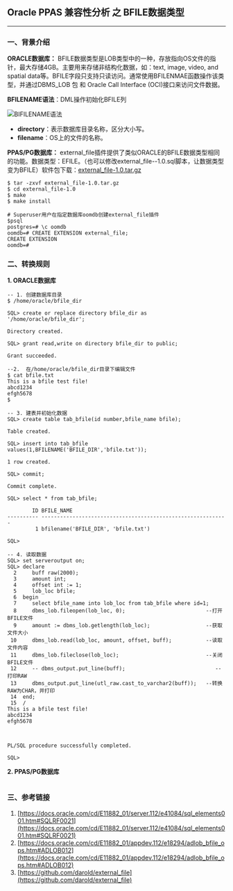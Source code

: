 ## Oracle PPAS 兼容性分析 之 BFILE数据类型
---

### 一、背景介绍
**ORACLE数据库：**
BFILE数据类型是LOB类型中的一种，存放指向OS文件的指针，最大存储4GB。主要用来存储非结构化数据，如：text, image, video, and spatial data等。BFILE字段只支持只读访问。通常使用BFILENMAE函数操作该类型，并通过DBMS_LOB 包 和 Oracle Call Interface (OCI)接口来访问文件数据。

**BFILENAME语法**：DML操作初始化BFILE列

![BIFILENAME语法](https://docs.oracle.com/cd/E11882_01/server.112/e41084/img/bfilename.gif)

+ **directory**：表示数据库目录名称，区分大小写。
+ **filename**：OS上的文件的名称。


**PPAS/PG数据库：**
external_file插件提供了类似ORACLE的BFILE数据类型相同的功能。数据类型：EFILE。（也可以修改external_file--1.0.sql脚本，让数据类型变为BFILE）软件包下载：[external_file-1.0.tar.gz](https://github.com/darold/external_file/archive/v1.0.tar.gz)
```
$ tar -zxvf external_file-1.0.tar.gz
$ cd external_file-1.0
$ make
$ make install

# Superuser用户在指定数据库oomdb创建external_file插件
$psql
postgres=# \c oomdb
oomdb=# CREATE EXTENSION external_file;
CREATE EXTENSION
oomdb=#
```

### 二、转换规则
**1. ORACLE数据库**
```
-- 1. 创建数据库目录
$ /home/oracle/bfile_dir

SQL> create or replace directory bfile_dir as '/home/oracle/bfile_dir';

Directory created.

SQL> grant read,write on directory bfile_dir to public;

Grant succeeded.

--2.  在/home/oracle/bfile_dir目录下编辑文件
$ cat bfile.txt 
This is a bfile test file!
abcd1234
efgh5678
$

-- 3. 建表并初始化数据
SQL> create table tab_bfile(id number,bfile_name bfile);

Table created.

SQL> insert into tab_bfile values(1,BFILENAME('BFILE_DIR','bfile.txt'));

1 row created.

SQL> commit;

Commit complete.

SQL> select * from tab_bfile;

        ID BFILE_NAME
---------- ------------------------------------------------------------
         1 bfilename('BFILE_DIR', 'bfile.txt')

SQL> 

-- 4. 读取数据
SQL> set serveroutput on;
SQL> declare
  2     buff raw(2000);
  3     amount int;
  4     offset int := 1;
  5     lob_loc bfile;
  6  begin
  7     select bfile_name into lob_loc from tab_bfile where id=1;
  8     dbms_lob.fileopen(lob_loc, 0);                          --打开BFILE文件
  9     amount := dbms_lob.getlength(lob_loc);                  --获取文件大小
 10     dbms_lob.read(lob_loc, amount, offset, buff);           --读取文件内容
 11     dbms_lob.fileclose(lob_loc);                            --关闭BFILE文件
 12     -- dbms_output.put_line(buff);                             --打印RAW
 13     dbms_output.put_line(utl_raw.cast_to_varchar2(buff));   --转换RAW为CHAR，并打印
 14  end;
 15  /
This is a bfile test file!
abcd1234
efgh5678



PL/SQL procedure successfully completed.

SQL> 
```

**2. PPAS/PG数据库**
```
```

### 三、参考链接
1. [https://docs.oracle.com/cd/E11882_01/server.112/e41084/sql_elements001.htm#SQLRF0021](https://docs.oracle.com/cd/E11882_01/server.112/e41084/sql_elements001.htm#SQLRF0021)
2. [https://docs.oracle.com/cd/E11882_01/appdev.112/e18294/adlob_bfile_ops.htm#ADLOB012](https://docs.oracle.com/cd/E11882_01/appdev.112/e18294/adlob_bfile_ops.htm#ADLOB012)
3. [https://github.com/darold/external_file](https://github.com/darold/external_file)
